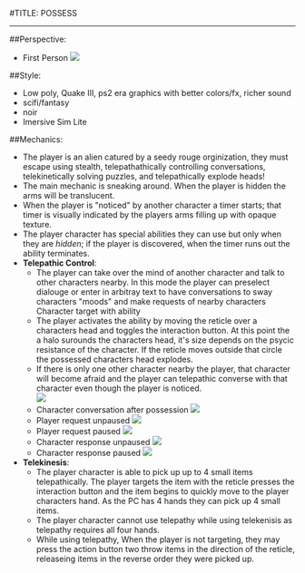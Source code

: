 #TITLE: POSSESS
***
##Perspective:
* First Person
![](_documentation/concept_art/general_gameplay_view.png)

##Style:
* Low poly, Quake III, ps2 era graphics with better colors/fx, richer sound
* scifi/fantasy
* noir
* Imersive Sim Lite

##Mechanics:
* The player is an alien catured by a seedy rouge orginization, they must escape using stealth, telepathathically controlling conversations, telekinetically solving puzzles, and telepathically explode heads!
* The main mechanic is sneaking around. When the player is hidden the arms will be translucent.
* When the player is "noticed" by another character a timer starts; that timer is visually indicated by the players arms filling up with opaque texture.
* The player character has special abilities they can use but only when they are *hidden*; if the player is discovered, when the timer runs out the ability terminates.
* **Telepathic Control**: 
	* The player can take over the mind of another character and talk to other characters nearby. In this mode the player can preselect dialouge or enter in arbitray text to have conversations to sway characters "moods" and make requests of nearby characters
Character target with ability
	* The player activates the ability by moving the reticle over a characters head and toggles the interaction button. At this point the a halo surounds the characters head, it's size depends on the psycic resistance of the character. If the reticle moves outside that circle the possessed characters head explodes.
	* If there is only one other character nearby the player, that character will become afraid and the player can telepathic converse with that character even though the player is noticed.	
	![](/_documentation/concept_art/character_target_with_ability.png) 
	* Character conversation after possession
	![](/_documentation/concept_art/character_conversation_after_possession.png) 
	* Player request unpaused
	![](/_documentation/concept_art/player_request_unpaused.png) 
	* Player request paused
	![](/_documentation/concept_art/player_request_paused.png) 
	* Character response unpaused
	![](/_documentation/concept_art/Character_coversation_unpaused.png) 
	* Character response paused
	![](/_documentation/concept_art/character_conversation_paused.png) 
* **Telekinesis**:
	* The player character is able to pick up up to 4 small items telepathically. The player targets the item with the reticle presses the interaction button and the item begins to quickly move to the player characters hand. As the PC has 4 hands they can pick up 4 small items. 
	* The player character cannot use telepathy while using telekenisis as telepathy requires all four hands. 
	* While using telepathy, When the player is not targeting, they may press the action button two throw items in the direction of the reticle, releaseing items in the reverse order they were picked up. 


